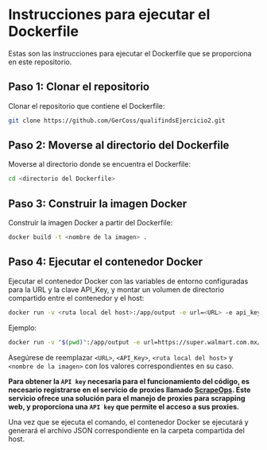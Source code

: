# Instrucciones para ejecutar el Dockerfile

Estas son las instrucciones para ejecutar el Dockerfile que se proporciona en este repositorio.

## Paso 1: Clonar el repositorio

Clonar el repositorio que contiene el Dockerfile:

```bash
git clone https://github.com/GerCoss/qualifindsEjercicio2.git
```

## Paso 2: Moverse al directorio del Dockerfile

Moverse al directorio donde se encuentra el Dockerfile:

```bash
cd <directorio del Dockerfile>
```

## Paso 3: Construir la imagen Docker

Construir la imagen Docker a partir del Dockerfile:

```bash
docker build -t <nombre de la imagen> .
```

## Paso 4: Ejecutar el contenedor Docker

Ejecutar el contenedor Docker con las variables de entorno configuradas para la URL y la clave API_Key, y montar un volumen de directorio compartido entre el contenedor y el host:

```bash
docker run -v <ruta local del host>:/app/output -e url=<URL> -e api_key=<API_Key> <nombre de la imagen>
```

Ejemplo:
```bash
docker run -v "$(pwd)":/app/output -e url=https://super.walmart.com.mx/content/bebidas-y-licores/licores/3680051_120099 -e api_key=3424l3425134 myscraper
```

Asegúrese de reemplazar `<URL>`, `<API_Key>`, `<ruta local del host>` y `<nombre de la imagen>` con los valores correspondientes en su caso.

<strong>Para obtener la `API key` necesaria para el funcionamiento del código, es necesario registrarse en el servicio de proxies llamado <a href="https://scrapeops.io/app/register/main" target="_blank">ScrapeOps</a>. Este servicio ofrece una solución para el manejo de proxies para scrapping web, y proporciona una `API key` que permite el acceso a sus proxies.</strong>


Una vez que se ejecuta el comando, el contenedor Docker se ejecutará y generará el archivo JSON correspondiente en la carpeta compartida del host.


